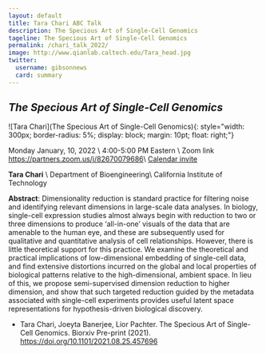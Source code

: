 ```yaml
---
layout: default
title: Tara Chari ABC Talk
description: The Specious Art of Single-Cell Genomics
tageline: The Specious Art of Single-Cell Genomics
permalink: /chari_talk_2022/
image: http://www.qianlab.caltech.edu/Tara_head.jpg
twitter:
  username: gibsonnews
  card: summary
---
```


## ***The Specious Art of Single-Cell Genomics***

![Tara Chari](The Specious Art of Single-Cell Genomics){: style="width: 300px;
    border-radius: 5%;
    display: block;
    margin: 10pt;
    float: right;"}


Monday January, 10, 2022 \\
4:00-5:00 PM Eastern  \\
Zoom link <i class="fa fa-external-link"></i> <https://partners.zoom.us/j/82670079686>\\
<i class="fa fa-calendar"></i> [Calendar invite <i class="fas fa-file-download"></i> ](/talks/ABC_Chari.ics)


**Tara Chari** \\
Department of Bioengineering\\
California Institute of Technology

**Abstract**: Dimensionality reduction is standard practice for filtering noise and identifying relevant dimensions in large-scale data analyses. In biology, single-cell expression studies almost always begin with reduction to two or three dimensions to produce ‘all-in-one’ visuals of the data that are amenable to the human eye, and these are subsequently used for qualitative and quantitative analysis of cell relationships. However, there is little theoretical support for this practice. We examine the theoretical and practical implications of low-dimensional embedding of single-cell data, and find extensive distortions incurred on the global and local properties of biological patterns relative to the high-dimensional, ambient space. In lieu of this, we propose semi-supervised dimension reduction to higher dimension, and show that such targeted reduction guided by the metadata associated with single-cell experiments provides useful latent space representations for hypothesis-driven biological discovery.

- Tara Chari, Joeyta Banerjee, Lior Pachter. The Specious Art of Single-Cell Genomics. Biorxiv Pre-print (2021). <https://doi.org/10.1101/2021.08.25.457696>
